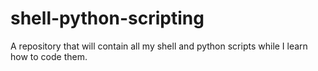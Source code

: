 # shell-python-scripting
A repository that will contain all my shell and python scripts while I learn how to code them.
